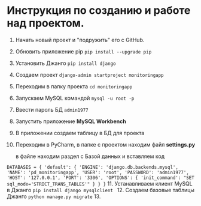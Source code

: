 # Инструкция по созданию и работе над проектом.

1. Начать новый проект и "подружить" его с GitHub.
2. Обновить приложение pip `pip install --upgrade pip`
3. Установить Джанго `pip install django`
4. Создаем проект `django-admin startproject monitoringapp`
5. Переходим в папку проекта `cd monitoringapp`
6. Запускаем MySQL командой `mysql -u root -p`
7. Ввести пароль БД `admin1977`
8. Запустить приложение  **MySQL Workbench**
9. В приложении создаем таблицу в БД для проекта
10. Переходим в PyCharm, в папке с проектом находим файл **settings.py**

    в файле находим раздел с Базой данных и вставляем код

`
DATABASES = {
    'default': {
        'ENGINE': 'django.db.backends.mysql',
        'NAME': 'pd_monitoringapp',
        'USER': 'root',
        'PASSWORD': 'admin1977',
        'HOST': '127.0.0.1',
        'PORT': '3306',
        'OPTIONS': {
            'init_command': "SET sql_mode='STRICT_TRANS_TABLES'"
        }
    }
}
`
11. Устанавливаем клиент MySQL в Джанго `pip install django mysqlclient
`
12. Создаем базовые таблицы Джанго `python manage.py migrate`
13. 